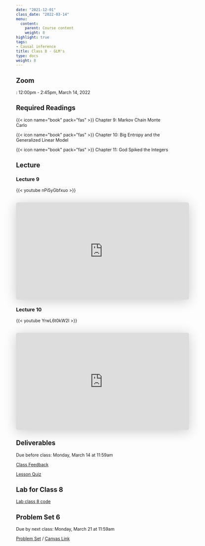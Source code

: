 ```yaml
---
date: "2021-12-01"
class_date: "2022-03-14"
menu:
  content:
    parent: Course content
    weight: 8
highlight: true
tags:
- Causal inference
title: Class 8 - GLM's
type: docs
weight: 8
---
```


## Zoom

<a href="https://uncc.zoom.us/j/93339403054"><i class="fas fa-video fa-lg"></i></a>: 12:00pm - 2:45pm, March 14, 2022

## Required Readings

{{< icon name="book" pack="fas" >}} Chapter 9: Markov Chain Monte Carlo

{{< icon name="book" pack="fas" >}} Chapter 10: Big Entropy and the Generalized Linear Model

{{< icon name="book" pack="fas" >}} Chapter 11: God Spiked the Integers

<!--more-->

## Lecture

### Lecture 9

{{< youtube nPi5yGbfxuo >}}

<br>

<iframe class="speakerdeck-iframe" frameborder="0" src="https://speakerdeck.com/player/d09625e969c5416d80c1c11c2015c049" title="Statistical Rethinking 2022 Lecture 09" allowfullscreen="true" mozallowfullscreen="true" webkitallowfullscreen="true" style="border: 0px; background: padding-box padding-box rgba(0, 0, 0, 0.1); margin: 0px; padding: 0px; border-radius: 6px; box-shadow: rgba(0, 0, 0, 0.2) 0px 5px 40px; width: 560px; height: 314px;" data-ratio="1.78343949044586"></iframe>

<br>

### Lecture 10

{{< youtube YrwL6t0kW2I >}}

<br>

<iframe class="speakerdeck-iframe" frameborder="0" src="https://speakerdeck.com/player/db90771ffa134591b89c7103c5cc0c42" title="Statistical Rethinking 2022 Lecture 10" allowfullscreen="true" mozallowfullscreen="true" webkitallowfullscreen="true" style="border: 0px; background: padding-box padding-box rgba(0, 0, 0, 0.1); margin: 0px; padding: 0px; border-radius: 6px; box-shadow: rgba(0, 0, 0, 0.2) 0px 5px 40px; width: 560px; height: 314px;" data-ratio="1.78343949044586"></iframe>

## Deliverables

Due before class: Monday, March 14 at 11:59am 

<a href="https://forms.gle/zMipNzav3BCL3Rwy9"><i class="fas fa-comment fa-lg"></i>  Class Feedback</a>

<a href="https://uncc.instructure.com/courses/171000/quizzes/331406"><i class="fas fa-question fa-lg"></i>  Lesson Quiz</a>

## Lab for Class 8

[Lab class 8 code](../../example/08-class)

## Problem Set 6

Due by next class: Monday, March 21 at 11:59am

<a href="{{ .Site.baseurl }}/assignment/05-problem-set"><i class="fas fa-pencil-ruler fa-lg"></i>  Problem Set</a> / [Canvas Link](https://uncc.instructure.com/courses/171000/assignments/1415488)
